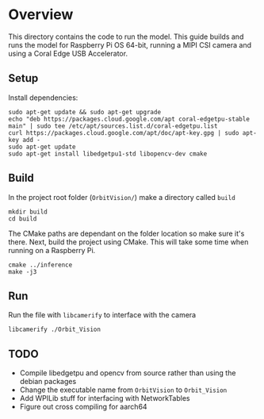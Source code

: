 # Overview

This directory contains the code to run the model. This guide builds and runs the model for Raspberry Pi OS 64-bit,
running a MIPI CSI camera and using a Coral Edge USB Accelerator.

## Setup

Install dependencies:

```shell script
sudo apt-get update && sudo apt-get upgrade
echo "deb https://packages.cloud.google.com/apt coral-edgetpu-stable main" | sudo tee /etc/apt/sources.list.d/coral-edgetpu.list
curl https://packages.cloud.google.com/apt/doc/apt-key.gpg | sudo apt-key add -
sudo apt-get update
sudo apt-get install libedgetpu1-std libopencv-dev cmake
```

## Build

In the project root folder (`OrbitVision/`) make a directory called `build`

```shell script
mkdir build
cd build
```

The CMake paths are dependant on the folder location so make sure it's there.  Next, build the project using CMake. This
will take some time when running on a Raspberry Pi.

```shell script
cmake ../inference
make -j3
```

## Run

Run the file with `libcamerify` to interface with the camera

```shell script
libcamerify ./Orbit_Vision
```

## TODO

- Compile libedgetpu and opencv from source rather than using the debian packages
- Change the executable name from `OrbitVision` to `Orbit_Vision`
- Add WPILib stuff for interfacing with NetworkTables 
- Figure out cross compiling for aarch64